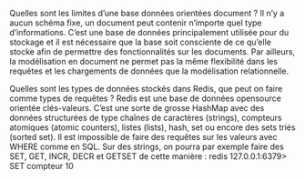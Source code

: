 Quelles sont les limites d’une base données orientées document ?
Il n’y a aucun schéma fixe, un document peut contenir n’importe quel type d’informations. 
C’est une base de données principalement utilisée pour du stockage et il est nécessaire que la base soit consciente de ce qu’elle stocke afin de permettre des fonctionnalités sur les documents. Par ailleurs, la modélisation en document ne permet pas la même flexibilité dans les requêtes et les chargements de données que la modélisation relationnelle.

Quelles sont les types de données stockés dans Redis, que peut on faire comme types de requêtes ?
Redis est une base de données opensource orientée clés-valeurs. C’est une sorte de grosse HashMap avec des données structurées de type chaînes de caractères (strings), compteurs atomiques (atomic counters), listes (lists), hash, set ou encore des sets triés (sorted set). Il est impossible de faire des requêtes sur les valeurs avec WHERE comme en SQL. 
Sur des strings, on pourra par exemple faire des SET, GET, INCR, DECR et GETSET de cette manière : redis 127.0.0.1:6379> SET compteur 10
